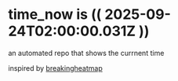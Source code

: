 # time_now is (( 2025-09-24T02:00:00.031Z ))

an automated repo that shows the currnent time

inspired by [breakingheatmap](https://github.com/breakingheatmap/breakingheatmap)